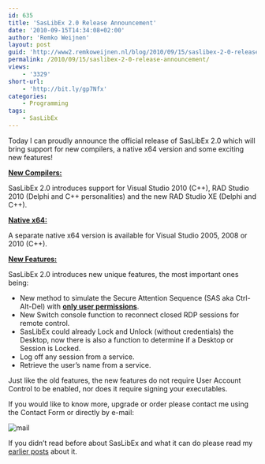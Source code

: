 ```yaml
---
id: 635
title: 'SasLibEx 2.0 Release Announcement'
date: '2010-09-15T14:34:08+02:00'
author: 'Remko Weijnen'
layout: post
guid: 'http://www2.remkoweijnen.nl/blog/2010/09/15/saslibex-2-0-release-announcement/'
permalink: /2010/09/15/saslibex-2-0-release-announcement/
views:
    - '3329'
short-url:
    - 'http://bit.ly/gp7Nfx'
categories:
    - Programming
tags:
    - SasLibEx
---
```


Today I can proudly announce the official release of SasLibEx 2.0 which will bring support for new compilers, a native x64 version and some exciting new features!

**<span style="text-decoration: underline;">New Compilers:</span>**

SasLibEx 2.0 introduces support for Visual Studio 2010 (C++), RAD Studio 2010 (Delphi and C++ personalities) and the new RAD Studio XE (Delphi and C++).

**<span style="text-decoration: underline;">Native x64:</span>**

A separate native x64 version is available for Visual Studio 2005, 2008 or 2010 (C++).

**<span style="text-decoration: underline;">New Features:</span>**

SasLibEx 2.0 introduces new unique features, the most important ones being:

- New method to simulate the Secure Attention Sequence (SAS aka Ctrl-Alt-Del) with **<span style="text-decoration: underline;">only user permissions</span>**.
- <div>New Switch console function to reconnect closed RDP sessions for remote control.</div>
- <div>SasLibEx could already Lock and Unlock (without credentials) the Desktop, now there is also a function to determine if a Desktop or Session is Locked.</div>
- <div>Log off any session from a service.</div>
- <div>Retrieve the user’s name from a service.</div>

Just like the old features, the new features do not require User Account Control to be enabled, nor does it require signing your executables.

If you would like to know more, upgrade or order please contact me using the Contact Form or directly by e-mail:

![mail](http://192.168.40.25:8081/wp-content/uploads/2010/02/mail-2.gif)

If you didn’t read before about SasLibEx and what it can do please read my [earlier posts](http://www.simulatesas.com/blog/tag/saslibex) about it.